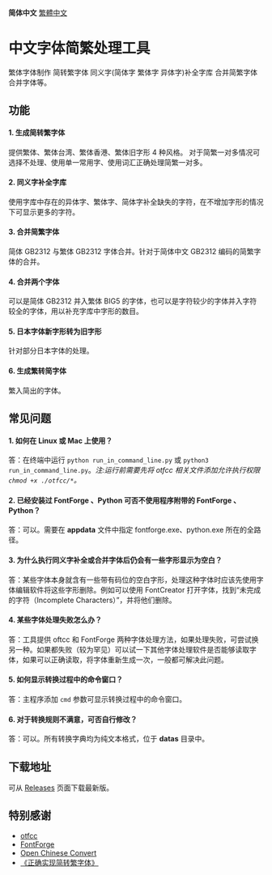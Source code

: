 **简体中文** [繁體中文](README-TC.md#中文字型簡繁處理工具) 
# 中文字体简繁处理工具
繁体字体制作 简转繁字体 同义字(简体字 繁体字 异体字)补全字库 合并简繁字体 合并字体等。

## 功能
#### 1. 生成简转繁字体
提供繁体、繁体台湾、繁体香港、繁体旧字形 4 种风格。
对于简繁一对多情况可选择不处理、使用单一常用字、使用词汇正确处理简繁一对多。
#### 2. 同义字补全字库
使用字库中存在的异体字、繁体字、简体字补全缺失的字符，在不增加字形的情况下可显示更多的字符。
#### 3. 合并简繁字体
简体 GB2312 与繁体 GB2312 字体合并。针对于简体中文 GB2312 编码的简繁字体的合并。
#### 4. 合并两个字体
可以是简体 GB2312 并入繁体 BIG5 的字体，也可以是字符较少的字体并入字符较全的字体，用以补充字库中字形的数目。
#### 5. 日本字体新字形转为旧字形
针对部分日本字体的处理。
#### 6. 生成繁转简字体
繁入简出的字体。

## 常见问题
#### 1. 如何在 Linux 或 Mac 上使用？
答：在终端中运行 `python run_in_command_line.py` 或 `python3 run_in_command_line.py`。*注:运行前需要先将 otfcc 相关文件添加允许执行权限`chmod +x ./otfcc/*`。*
#### 2. 已经安装过 FontForge 、Python 可否不使用程序附带的 FontForge 、Python？
答：可以。需要在 **appdata** 文件中指定 fontforge.exe、python.exe 所在的全路径。
#### 3. 为什么执行同义字补全或合并字体后仍会有一些字形显示为空白？
答：某些字体本身就含有一些带有码位的空白字形，处理这种字体时应该先使用字体编辑软件将这些字形删除。例如可以使用 FontCreator 打开字体，找到“未完成的字符（Incomplete Characters）”，并将他们删除。
#### 4. 某些字体处理失败怎么办？
答：工具提供 oftcc 和 FontForge 两种字体处理方法，如果处理失败，可尝试换另一种。如果都失败（较为罕见）可以试一下其他字体处理软件是否能够读取字体，如果可以正确读取，将字体重新生成一次，一般都可解决此问题。
#### 5. 如何显示转换过程中的命令窗口？
答：主程序添加 `cmd` 参数可显示转换过程中的命令窗口。
#### 6. 对于转换规则不满意，可否自行修改？
答：可以。所有转换字典均为纯文本格式，位于 **datas** 目录中。

## 下载地址
可从 [Releases](https://github.com/GuiWonder/TCFontCreator/releases) 页面下载最新版。

## 特别感谢
* [otfcc](https://github.com/caryll/otfcc)
* [FontForge](https://github.com/fontforge/fontforge)
* [Open Chinese Convert](https://github.com/BYVoid/OpenCC)
* [《正确实现简转繁字体》](https://ayaka.shn.hk/s2tfont/)

